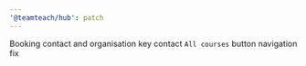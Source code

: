 ```yaml
---
'@teamteach/hub': patch
---
```


Booking contact and organisation key contact `All courses` button navigation fix
